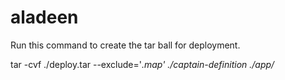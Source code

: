 # aladeen

Run this command to create the tar ball for deployment.

tar -cvf ./deploy.tar --exclude='*.map' ./captain-definition ./app/*  
